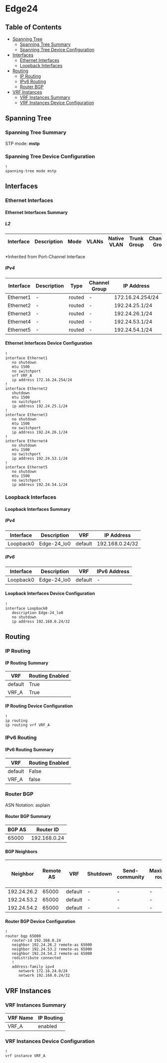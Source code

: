 # Edge24

## Table of Contents

- [Spanning Tree](#spanning-tree)
  - [Spanning Tree Summary](#spanning-tree-summary)
  - [Spanning Tree Device Configuration](#spanning-tree-device-configuration)
- [Interfaces](#interfaces)
  - [Ethernet Interfaces](#ethernet-interfaces)
  - [Loopback Interfaces](#loopback-interfaces)
- [Routing](#routing)
  - [IP Routing](#ip-routing)
  - [IPv6 Routing](#ipv6-routing)
  - [Router BGP](#router-bgp)
- [VRF Instances](#vrf-instances)
  - [VRF Instances Summary](#vrf-instances-summary)
  - [VRF Instances Device Configuration](#vrf-instances-device-configuration)

## Spanning Tree

### Spanning Tree Summary

STP mode: **mstp**

### Spanning Tree Device Configuration

```eos
!
spanning-tree mode mstp
```

## Interfaces

### Ethernet Interfaces

#### Ethernet Interfaces Summary

##### L2

| Interface | Description | Mode | VLANs | Native VLAN | Trunk Group | Channel-Group |
| --------- | ----------- | ---- | ----- | ----------- | ----------- | ------------- |

*Inherited from Port-Channel Interface

##### IPv4

| Interface | Description | Type | Channel Group | IP Address | VRF |  MTU | Shutdown | ACL In | ACL Out |
| --------- | ----------- | -----| ------------- | ---------- | ----| ---- | -------- | ------ | ------- |
| Ethernet1 | - | routed | - | 172.16.24.254/24 | VRF_A | 1500 | False | - | - |
| Ethernet2 | - | routed | - | 192.24.25.1/24 | default | 1500 | True | - | - |
| Ethernet3 | - | routed | - | 192.24.26.1/24 | default | 1500 | False | - | - |
| Ethernet4 | - | routed | - | 192.24.53.1/24 | default | 1500 | False | - | - |
| Ethernet5 | - | routed | - | 192.24.54.1/24 | default | 1500 | False | - | - |

#### Ethernet Interfaces Device Configuration

```eos
!
interface Ethernet1
   no shutdown
   mtu 1500
   no switchport
   vrf VRF_A
   ip address 172.16.24.254/24
!
interface Ethernet2
   shutdown
   mtu 1500
   no switchport
   ip address 192.24.25.1/24
!
interface Ethernet3
   no shutdown
   mtu 1500
   no switchport
   ip address 192.24.26.1/24
!
interface Ethernet4
   no shutdown
   mtu 1500
   no switchport
   ip address 192.24.53.1/24
!
interface Ethernet5
   no shutdown
   mtu 1500
   no switchport
   ip address 192.24.54.1/24
```

### Loopback Interfaces

#### Loopback Interfaces Summary

##### IPv4

| Interface | Description | VRF | IP Address |
| --------- | ----------- | --- | ---------- |
| Loopback0 | Edge-24_lo0 | default | 192.168.0.24/32 |

##### IPv6

| Interface | Description | VRF | IPv6 Address |
| --------- | ----------- | --- | ------------ |
| Loopback0 | Edge-24_lo0 | default | - |

#### Loopback Interfaces Device Configuration

```eos
!
interface Loopback0
   description Edge-24_lo0
   no shutdown
   ip address 192.168.0.24/32
```

## Routing

### IP Routing

#### IP Routing Summary

| VRF | Routing Enabled |
| --- | --------------- |
| default | True |
| VRF_A | True |

#### IP Routing Device Configuration

```eos
!
ip routing
ip routing vrf VRF_A
```

### IPv6 Routing

#### IPv6 Routing Summary

| VRF | Routing Enabled |
| --- | --------------- |
| default | False |
| VRF_A | false |

### Router BGP

ASN Notation: asplain

#### Router BGP Summary

| BGP AS | Router ID |
| ------ | --------- |
| 65000 | 192.168.0.24 |

#### BGP Neighbors

| Neighbor | Remote AS | VRF | Shutdown | Send-community | Maximum-routes | Allowas-in | BFD | RIB Pre-Policy Retain | Route-Reflector Client | Passive | TTL Max Hops |
| -------- | --------- | --- | -------- | -------------- | -------------- | ---------- | --- | --------------------- | ---------------------- | ------- | ------------ |
| 192.24.26.2 | 65000 | default | - | - | - | - | - | - | - | - | - |
| 192.24.53.2 | 65000 | default | - | - | - | - | - | - | - | - | - |
| 192.24.54.2 | 65000 | default | - | - | - | - | - | - | - | - | - |

#### Router BGP Device Configuration

```eos
!
router bgp 65000
   router-id 192.168.0.24
   neighbor 192.24.26.2 remote-as 65000
   neighbor 192.24.53.2 remote-as 65000
   neighbor 192.24.54.2 remote-as 65000
   redistribute connected
   !
   address-family ipv4
      network 172.16.24.0/24
      network 192.168.0.24/32
```

## VRF Instances

### VRF Instances Summary

| VRF Name | IP Routing |
| -------- | ---------- |
| VRF_A | enabled |

### VRF Instances Device Configuration

```eos
!
vrf instance VRF_A
```
